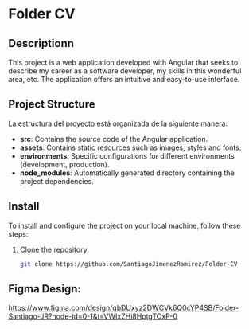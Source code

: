 # Folder CV

## Descriptionn

This project is a web application developed with Angular that seeks to describe my career as a software developer, my skills in this wonderful area, etc. 
The application offers an intuitive and easy-to-use interface.

## Project Structure

La estructura del proyecto está organizada de la siguiente manera:

- **src**: Contains the source code of the Angular application.
- **assets**: Contains static resources such as images, styles and fonts.
- **environments**: Specific configurations for different environments (development, production).
- **node_modules**: Automatically generated directory containing the project dependencies.

## Install

To install and configure the project on your local machine, follow these steps:

1. Clone the repository:
   ```bash
   git clone https://github.com/SantiagoJimenezRamirez/Folder-CV

## Figma Design:
   https://www.figma.com/design/qbDUxyz2DWCVk6Q0cYP4SB/Folder-Santiago-JR?node-id=0-1&t=VWIxZHi8HptgTOxP-0
